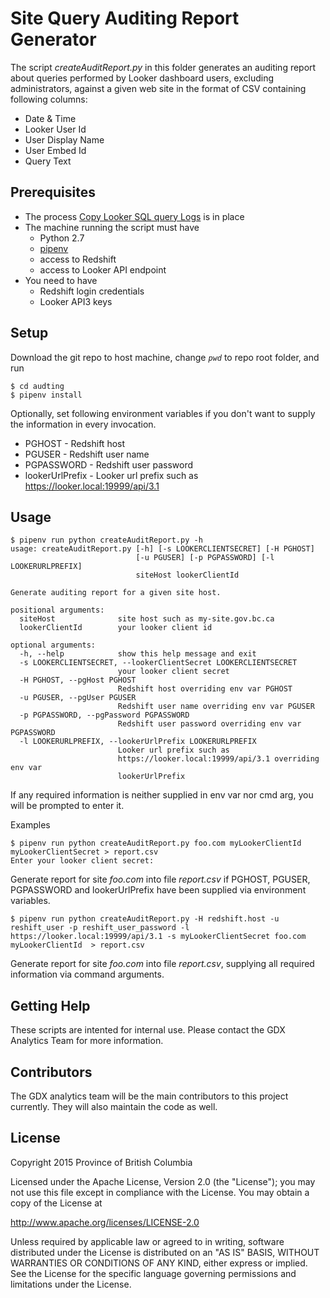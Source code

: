 # Site Query Auditing Report Generator
The script *createAuditReport.py* in this folder generates an auditing report about queries performed by Looker dashboard users, excluding administrators, against a given web site in the format of CSV containing following columns:

* Date & Time
* Looker User Id
* User Display Name
* User Embed Id
* Query Text

## Prerequisites
* The process [Copy Looker SQL query Logs](../../maintenance/copySqlQuery) is in place
* The machine running the script must have
  * Python 2.7
  * [pipenv](https://github.com/pypa/pipenv)
  * access to Redshift
  * access to Looker API endpoint
* You need to have
  * Redshift login credentials
  * Looker API3 keys

## Setup
Download the git repo to host machine, change *`pwd`* to repo root folder, and run

```
$ cd audting
$ pipenv install
```
Optionally, set following environment variables if you don't want to supply the information in every invocation.

* PGHOST - Redshift host
* PGUSER - Redshift user name
* PGPASSWORD - Redshift user password
* lookerUrlPrefix - Looker url prefix such as https://looker.local:19999/api/3.1  

## Usage

```
$ pipenv run python createAuditReport.py -h
usage: createAuditReport.py [-h] [-s LOOKERCLIENTSECRET] [-H PGHOST]
                            [-u PGUSER] [-p PGPASSWORD] [-l LOOKERURLPREFIX]
                            siteHost lookerClientId

Generate auditing report for a given site host.

positional arguments:
  siteHost              site host such as my-site.gov.bc.ca
  lookerClientId        your looker client id

optional arguments:
  -h, --help            show this help message and exit
  -s LOOKERCLIENTSECRET, --lookerClientSecret LOOKERCLIENTSECRET
                        your looker client secret
  -H PGHOST, --pgHost PGHOST
                        Redshift host overriding env var PGHOST
  -u PGUSER, --pgUser PGUSER
                        Redshift user name overriding env var PGUSER
  -p PGPASSWORD, --pgPassword PGPASSWORD
                        Redshift user password overriding env var PGPASSWORD
  -l LOOKERURLPREFIX, --lookerUrlPrefix LOOKERURLPREFIX
                        Looker url prefix such as
                        https://looker.local:19999/api/3.1 overriding env var
                        lookerUrlPrefix
```
If any required information is neither supplied in env var nor cmd arg, you will be prompted to enter it.

Examples

```
$ pipenv run python createAuditReport.py foo.com myLookerClientId myLookerClientSecret > report.csv
Enter your looker client secret:
```
Generate report for site *foo.com* into file *report.csv* if PGHOST, PGUSER, PGPASSWORD and lookerUrlPrefix have been supplied via environment variables.
```
$ pipenv run python createAuditReport.py -H redshift.host -u reshift_user -p reshift_user_password -l https://looker.local:19999/api/3.1 -s myLookerClientSecret foo.com myLookerClientId  > report.csv
```
Generate report for site *foo.com* into file *report.csv*, supplying all required information via command arguments.

## Getting Help

These scripts are intented for internal use. Please contact the GDX Analytics Team for more information.

## Contributors

The GDX analytics team will be the main contributors to this project currently. They will also maintain the code as well.

## License

Copyright 2015 Province of British Columbia

Licensed under the Apache License, Version 2.0 (the "License");
you may not use this file except in compliance with the License.
You may obtain a copy of the License at

   http://www.apache.org/licenses/LICENSE-2.0

Unless required by applicable law or agreed to in writing, software
distributed under the License is distributed on an "AS IS" BASIS,
WITHOUT WARRANTIES OR CONDITIONS OF ANY KIND, either express or implied.
See the License for the specific language governing permissions and limitations under the License.
